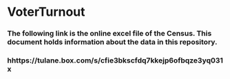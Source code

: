 # VoterTurnout

### The following link is the online excel file of the Census. This document holds information about the data in this repository. 
### hhttps://tulane.box.com/s/cfie3bkscfdq7kkejp6ofbqze3yq031x
